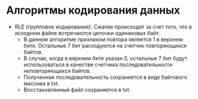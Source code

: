# Алгоритмы кодирования данных
- RLE (групповое кодирование). Сжатие происходит за счет того, что в исходном файле встречаются цепочки одинаковых байт.
	- В данном алгоритме признаком повтора является 1 в верхнем бите. Остальные 7 бит расходуются на счетчик повторяющихся байтов. 
	- В случае, когда в верхнем бите указан 0, остальные 7 бит будут использоваться в качестве счетчика последовательности неповторяющихся байтов.
	- Полученная последовательность сохраняется в виде байтового массива в txt.
	- Восстановленный файл сохраняется в txt.

